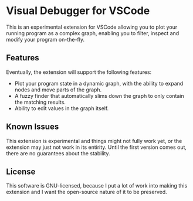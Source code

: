 Visual Debugger for VSCode
==========================

This is an experimental extension for VSCode allowing you to plot your running
program as a complex graph, enabling you to filter, inspect and modify your
program on-the-fly.

## Features

Eventually, the extension will support the following features:

 - Plot your program state in a dynamic graph, with the ability to expand nodes and move parts of the graph.
 - A fuzzy finder that automatically slims down the graph to only contain the matching results.
 - Ability to edit values in the graph itself.

## Known Issues

This extension is experimental and things might not fully work yet, or the
extension may just not work in its entirity. Until the first version comes
out, there are no guarantees about the stability.

## License

This software is GNU-licensed, because I put a lot of work into making this
extension and I want the open-source nature of it to be preserved.

